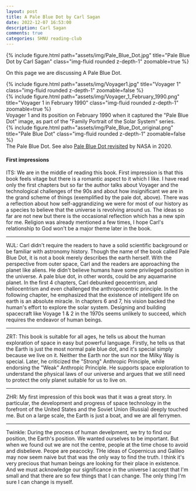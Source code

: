 ```yaml
---
layout: post
title: A Pale Blue Dot by Carl Sagan
date: 2022-12-07 16:53:00
description: Carl Sagan
comments: true
categories: SHNU reading-club
---
```


<div class="row">
    <div class="col-sm mt-3 mt-md-0">
        {% include figure.html path="assets/img/Pale_Blue_Dot.jpg" title="Pale Blue Dot by Carl Sagan" class="img-fluid rounded z-depth-1" zoomable=true %}
    </div>
</div>

On this page we are discussing A Pale Blue Dot. 

<div class="row justify-content-sm-center">
    <div class="col-sm-6 mt-2 mt-md-0">
        {% include figure.html path="assets/img/Voyager1.jpg" title="Voyager 1" class="img-fluid rounded z-depth-1" zoomable=false %}
    </div>
    <div class="col-sm-6 mt-2 mt-md-0">
        {% include figure.html path="assets/img/Voyager_1_February_1990.png" title="Voyager 1 in February 1990" class="img-fluid rounded z-depth-1" zoomable=true %}
    </div>
</div>
<div class="caption">
     Voyager 1 and its position on February 1990 when it captured the "Pale Blue Dot" image, as part of the "Family Portrait of the Solar System" series.
</div>
<div class="row">
    <div class="col-sm mt-3 mt-md-0">
        {% include figure.html path="assets/img/Pale_Blue_Dot_original.png" title="Pale Blue Dot" class="img-fluid rounded z-depth-1" zoomable=false %}
    </div>
</div>
<div class="caption">
     The Pale Blue Dot. See also <a href="https://www.nasa.gov/feature/jpl/pale-blue-dot-revisited">Pale Blue Dot revisited</a> by NASA in 2020.
</div>

#### First impressions
ITS: We are in the middle of reading this book. First impression is that this book feels vitage but there is a romantic aspect to it which I like. I have read only the first chapters but so far the author talks about Voyager and the technological challenges of the 90s and about how insignificant we are in the grand scheme of things (exemplified by the pale dot, above). There was a reflection about how self-aggrandizing we were for most of our history as a species to believe that the universe is revolving around us. The ideas so far are not new but there is the occasional reflection which has a new spin for me. Religion was already mentioned a few times, I hope Carl's relationship to God won't be a major theme later in the book.

<hr>

WJL: Carl didn't require the readers to have a solid scientific background or be familiar with astronomy history. Though the name of the book called Pale Blue Dot, it is not a book merely describes the earth herself. With the perspective from outer space, Carl and the readers are approaching the planet like aliens. He didn't believe humans have some privileged position in the universe. A pale blue dot, in other words, could be any aquamarine planet. In the first 4 chapters, Carl debunked geocentrism, and heliocentrism and even challenged the anthropocentric principle. In the following chapter, he emphasized that the existence of intelligent life on earth is an absolute miracle.  In chapters 6 and 7, his vision backed the human's effort to explore the solar system. Designing and building spacecraft like Voyage 1 & 2 in the 1970s seems unlikely to succeed, which requires the endeavor of human beings.

<hr>

ZRT: This book is suitable for all ages, he tells us about the human exploration of space in easy but powerful language. Firstly, he tells us that the Earth is just the most normal pale blue dot, and it's special simply because we live on it. Neither the Earth nor the sun nor the Milky Way is special. Later, he criticized the "Strong" Anthropic Principle, while endorsing the "Weak" Anthropic Principle. He supports space exploration to understand the physical laws of our universe and argues that we still need to protect the only planet suitable for us to live on.

<hr>

ZHR: My first impression of this book was that it was a great story. In particular, the development and progress of space technology in the forefront of the United States and the Soviet Union (Russia) deeply touched me. But on a large scale, the Earth is just a boat, and we are all ferrymen.

<hr>

Twinkle: During the process of human develpment, we try to find our position, the Earth's position. We wanted ourselves to be important. But when we found out we are not the centre, people at the time chose to avoid and disbelieve. Peope are peacocky.
THe ideas of Copernicus and Galileo may now seem naive but that was the only way to find the truth. I think it's very precious that human beings are looking for their place in existence. And we must acknowledge our significance in the universe 
I accept that I'm small and that there are so few things that I can change. The only thing I'm sure I can change is myself.